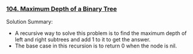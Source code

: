 ### [104. Maximum Depth of a Binary Tree](https://leetcode.com/problems/maximum-depth-of-binary-tree/)

Solution Summary:
- A recursive way to solve this problem is to find the maximum depth of left and right subtrees and add 1 to it to get the answer.
- The base case in this recursion is to return 0 when the node is nil.
